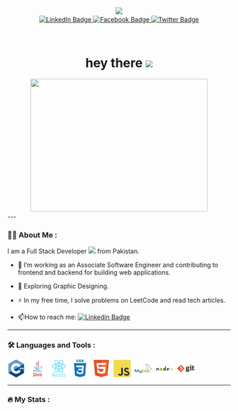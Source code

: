 <div id="" align="center">
  <div id="header" align="center">
    <img src="https://media.giphy.com/media/HwBlFQZFcAoUcPHZdX/giphy.gif" width="100"/>
  </div>
  
  <div id="badges" align="center">
    <a href="https://www.linkedin.com/in/malikarbazakram/">
      <img src="https://img.shields.io/badge/LinkedIn-0072b1?style=for-the-badge&logo=linkedin&logoColor=white" alt="LinkedIn Badge"/>
    </a>
    <a href="https://www.facebook.com/amlhere/">
      <img src="https://img.shields.io/badge/Facebook-3b5998?style=for-the-badge&logo=facebook&logoColor=white" alt="Facebook Badge" alt="Youtube Badge"/>
    </a>
    <a href="https://twitter.com/amlhere">
      <img src="https://img.shields.io/badge/Twitter-00acee?style=for-the-badge&logo=twitter&logoColor=white" alt="Twitter Badge"/>
    </a>
  </div>
  <br>
   <div id="profile-views" align="center">
           <img src="https://komarev.com/ghpvc/?username=malikarbazakram&style=flat-square&color=blue" alt=""/>
  </div>
  
  <h1>
    hey there
    <img src="https://media.giphy.com/media/hvRJCLFzcasrR4ia7z/giphy.gif" width="30px"/>
  </h1>

  <div id="header" align="center">
    <img src="https://media.giphy.com/media/u2pmTWUi0MXjyrMaVj/giphy.gif" width="400" height="300"/>
  </div>
  


</div>
---

### :man_technologist: About Me :
I am a Full Stack Developer <img src="https://media.giphy.com/media/WUlplcMpOCEmTGBtBW/giphy.gif" width="30"> from Pakistan.

- :telescope: I’m working as an Associate Software Engineer and contributing to frontend and backend for building web applications.

- :seedling: Exploring Graphic Designing.

- :zap: In my free time, I solve problems on LeetCode and read tech articles.

- :mailbox:How to reach me: [![Linkedin Badge](https://img.shields.io/badge/LinkedIn-0072b1?style=flat&logo=Linkedin&logoColor=white)](https://www.linkedin.com/in/malikarbazakram)

---
### :hammer_and_wrench: Languages and Tools :
<div>
  <img src="https://github.com/devicons/devicon/blob/master/icons/cplusplus/cplusplus-original.svg" title="Cplusplus" alt="Cplusplus" width="40" height="40"/>&nbsp;
  <img src="https://github.com/devicons/devicon/blob/master/icons/java/java-original-wordmark.svg" title="Java" alt="Java" width="40" height="40"/>&nbsp;
  <img src="https://github.com/devicons/devicon/blob/master/icons/react/react-original-wordmark.svg" title="React" alt="React" width="40" height="40"/>&nbsp;
  <img src="https://github.com/devicons/devicon/blob/master/icons/css3/css3-plain-wordmark.svg"  title="CSS3" alt="CSS" width="40" height="40"/>&nbsp;
  <img src="https://github.com/devicons/devicon/blob/master/icons/html5/html5-original.svg" title="HTML5" alt="HTML" width="40" height="40"/>&nbsp;
  <img src="https://github.com/devicons/devicon/blob/master/icons/javascript/javascript-original.svg" title="JavaScript" alt="JavaScript" width="40" height="40"/>&nbsp;
  <img src="https://github.com/devicons/devicon/blob/master/icons/mysql/mysql-original-wordmark.svg" title="MySQL"  alt="MySQL" width="40" height="40"/>&nbsp;
  <img src="https://github.com/devicons/devicon/blob/master/icons/nodejs/nodejs-original-wordmark.svg" title="NodeJS" alt="NodeJS" width="40" height="40"/>&nbsp;
  <img src="https://github.com/devicons/devicon/blob/master/icons/git/git-original-wordmark.svg" title="Git" **alt="Git" width="40" height="40"/>
</div>

---
### :fire: My Stats :
 <div align = "center" > 
   <a href = "[![GitHub Streak](http://github-readme-streak-stats.herokuapp.com?user=malikarbazakram&hide_border=true&date_format=M%20j%5B%2C%20Y%5D&exclude_days=Sun%2CSat&card_width=500)](https://git.io/streak-stats)">
 </div> 






<!--
### Hi there 👋,
# I am Arbaz Akram
--->
<!--
**malikarbazakram/malikarbazakram** is a ✨ _special_ ✨ repository because its `README.md` (this file) appears on your GitHub profile.

Here are some ideas to get you started:

- 🔭 I’m currently working on ...
- 🌱 I’m currently learning ...
- 👯 I’m looking to collaborate on ...
- 🤔 I’m looking for help with ...
- 💬 Ask me about ...
- 📫 How to reach me: ...
- 😄 Pronouns: ...
- ⚡ Fun fact: ...
-->
